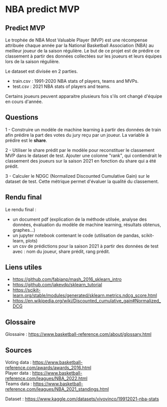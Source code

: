 # NBA predict MVP

## Predict MVP

Le trophée de NBA Most Valuable Player (MVP) est une récompense attribuée chaque année par la National Basketball Association (NBA) au meilleur joueur de la saison régulière.
Le but de ce projet est de prédire ce classement à partir des données collectées sur les joueurs et leurs équipes lors de la saison régulière. 

Le dataset est divisée en 2 parties. 
- train.csv : 1991-2020 NBA stats of players, teams and MVPs.
- test.csv : 2021 NBA stats of players and teams.

Certains joueurs peuvent apparaitre plusieurs fois s'ils ont changé d'équipe en cours d'année. 

## Questions 

1 - Construire un modèle de machine learning à partir des données de train afin prédire la part des votes du jury reçu par un joueur. 
La variable à prédire est le **share**.

2 - Utiliser le share prédit par le modèle pour reconstituer le classement MVP dans le dataset de test. 
Ajouter une colonne "rank", qui contiendrait le classement des joueurs sur la saison 2021 en fonction du share qui a été prédit. 

3 - Calculer le NDGC (Normalized Discounted Cumulative Gain) sur le dataset de test. 
Cette métrique permet d'évaluer la qualité du classement.

## Rendu final

Le rendu final : 
- un document pdf (explication de la méthode utilsée, analyse des données, évaluation du modèle de machine learning, résultats obtenus, graphes...) 
- un jupyter notebook contenant le code (utilisation de pandas, scikit-learn, plots)
- un csv de prédictions pour la saison 2021 à partir des données de test avec :  nom du joueur, share prédit, rang prédit.

## Liens utiles

- https://github.com/fabianp/mash_2016_sklearn_intro
- https://github.com/jakevdp/sklearn_tutorial
- https://scikit-learn.org/stable/modules/generated/sklearn.metrics.ndcg_score.html 
- https://en.wikipedia.org/wiki/Discounted_cumulative_gain#Normalized_DCG

## Glossaire

Glossaire : https://www.basketball-reference.com/about/glossary.html

## Sources
Voting data : https://www.basketball-reference.com/awards/awards_2016.html  
Player data : https://www.basketball-reference.com/leagues/NBA_2022.html  
Teams data : https://www.basketball-reference.com/leagues/NBA_2021_standings.html  

Dataset : https://www.kaggle.com/datasets/vivovinco/19912021-nba-stats
